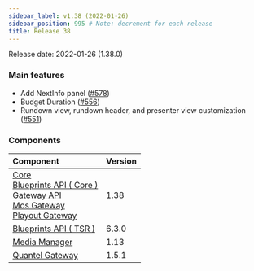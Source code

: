 ```yaml
---
sidebar_label: v1.38 (2022-01-26)
sidebar_position: 995 # Note: decrement for each release
title: Release 38
---
```


Release date: 2022-01-26 \(1.38.0\)

### Main features

- Add NextInfo panel ([#578](https://github.com/nrkno/tv-automation-server-core/pull/578))
- Budget Duration ([#556](https://github.com/nrkno/tv-automation-server-core/pull/556))
- Rundown view, rundown header, and presenter view customization ([#551](https://github.com/nrkno/tv-automation-server-core/pull/551))

### Components

| Component                                                                                                                                                                                                                                                                                                                                                        | Version |
| :--------------------------------------------------------------------------------------------------------------------------------------------------------------------------------------------------------------------------------------------------------------------------------------------------------------------------------------------------------------- | :------ |
| [Core](https://github.com/nrkno/sofie-core) <br/> [Blueprints API ( Core )](https://www.npmjs.com/package/@sofie-automation/blueprints-integration)<br/>[Gateway API](https://www.npmjs.com/package/@sofie-automation/server-core-integration)<br/>[Mos Gateway](https://github.com/nrkno/sofie-core)<br/>[Playout Gateway](https://github.com/nrkno/sofie-core) | 1.38    |
| [Blueprints API ( TSR )](https://www.npmjs.com/package/timeline-state-resolver)                                                                                                                                                                                                                                                                                  | 6.3.0   |
| [Media Manager](https://github.com/nrkno/sofie-media-management)                                                                                                                                                                                                                                                                                                 | 1.13    |
| [Quantel Gateway](https://github.com/nrkno/sofie-quantel-gateway)                                                                                                                                                                                                                                                                                                | 1.5.1   |
